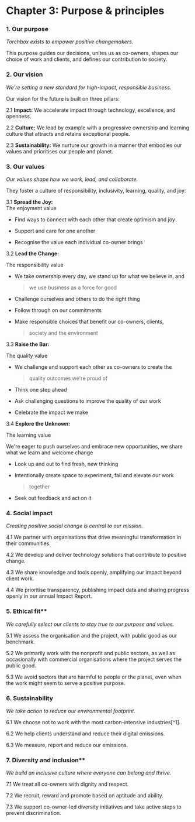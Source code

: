 # Chapter 3: Purpose & principles

### 1. Our purpose

*Torchbox exists to empower positive changemakers.*

This purpose guides our decisions, unites us as co-owners, shapes our
choice of work and clients, and defines our contribution to society.

### 2. Our vision

*We\'re setting a new standard for high-impact, responsible business.*

Our vision for the future is built on three pillars:

2.1 **Impact:** We accelerate impact through technology, excellence, and
openness.

2.2 **Culture:** We lead by example with a progressive ownership and
learning culture that attracts and retains exceptional people.

2.3 **Sustainability:** We nurture our growth in a manner that embodies
our values and prioritises our people and planet.

### 3. Our values

*Our values shape how we work, lead, and collaborate.*

They foster a culture of responsibility, inclusivity, learning, quality,
and joy:

3.1 **Spread the Joy:**\
The enjoyment value

-   Find ways to connect with each other that create optimism and joy

-   Support and care for one another

-   Recognise the value each individual co-owner brings

3.2 **Lead the Change:**

The responsibility value

-   We take ownership every day, we stand up for what we believe in, and
    > we use business as a force for good

-   Challenge ourselves and others to do the right thing

-   Follow through on our commitments

-   Make responsible choices that benefit our co-owners, clients,
    > society and the environment

3.3 **Raise the Bar:**

The quality value

-   We challenge and support each other as co-owners to create the
    > quality outcomes we're proud of

-   Think one step ahead

-   Ask challenging questions to improve the quality of our work

-   Celebrate the impact we make

3.4 **Explore the Unknown:**

The learning value

We're eager to push ourselves and embrace new opportunities, we share
what we learn and welcome change

-   Look up and out to find fresh, new thinking

-   Intentionally create space to experiment, fail and elevate our work
    > together

-   Seek out feedback and act on it

### 4. Social impact

*Creating positive social change is central to our mission.*

4.1 We partner with organisations that drive meaningful transformation
in their communities.

4.2 We develop and deliver technology solutions that contribute to
positive change.

4.3 We share knowledge and tools openly, amplifying our impact beyond
client work.

4.4 We prioritise transparency, publishing impact data and sharing
progress openly in our annual Impact Report.

### 5. Ethical fit**

*We carefully select our clients to stay true to our purpose and
values.*

5.1 We assess the organisation and the project, with public good as our
benchmark.

5.2 We primarily work with the nonprofit and public sectors, as well as
occasionally with commercial organisations where the project serves the
public good.

5.3 We avoid sectors that are harmful to people or the planet, even when
the work might seem to serve a positive purpose.

### 6. Sustainability

*We take action to reduce our environmental footprint.*

6.1 We choose not to work with the most carbon-intensive industries[^1].

6.2 We help clients understand and reduce their digital emissions.

6.3 We measure, report and reduce our emissions.

### 7. Diversity and inclusion**

*We build an inclusive culture where everyone can belong and thrive.*

7.1 We treat all co-owners with dignity and respect.

7.2 We recruit, reward and promote based on aptitude and ability.

7.3 We support co-owner-led diversity initiatives and take active steps
to prevent discrimination.
